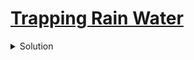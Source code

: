 # [Trapping Rain Water](https://leetcode.com/problems/trapping-rain-water/)

<details>
<summary>
Solution
</summary>

## Approach 



### Algorithm 

```c++
int trap(vector<int>& height) {
        if(height.size() == 0)
            return 0;
        int l = 0, r = height.size()-1, max_left = height[l], max_right = height[r], water = 0;
        while(l < r)
        {
            if(max_left < max_right)
            {
                l++;
                max_left = max(height[l], max_left);
                water += max_left - height[l];
                
            }
            else
            {
                r--;
                max_right = max(height[r], max_right);
                water += max_right - height[r];
            } 
        }
        return water;
    }
```
</details>